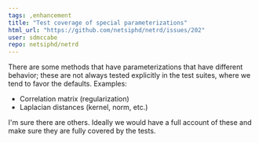 ```yaml
---
tags: ,enhancement
title: "Test coverage of special parameterizations"
html_url: "https://github.com/netsiphd/netrd/issues/202"
user: sdmccabe
repo: netsiphd/netrd
---
```


There are some methods that have parameterizations that have different behavior; these are not always tested explicitly in the test suites, where we tend to favor the defaults. Examples:

* Correlation matrix (regularization)
* Laplacian distances (kernel, norm, etc.)

I'm sure there are others. Ideally we would have a full account of these and make sure they are fully covered by the tests.